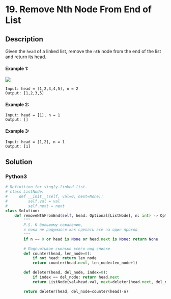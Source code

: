 # 19. Remove Nth Node From End of List

## Description
Given the `head` of a linked list, remove the `nth` node from the end of the list and return its head.

#### Example 1:
![](https://assets.leetcode.com/uploads/2020/10/03/remove_ex1.jpg)
```
Input: head = [1,2,3,4,5], n = 2
Output: [1,2,3,5]
```

#### Example 2:
```
Input: head = [1], n = 1
Output: []
```

#### Example 3:
```
Input: head = [1,2], n = 1
Output: [1]
```


## Solution

### Python3
```python
# Definition for singly-linked list.
# class ListNode:
#     def __init__(self, val=0, next=None):
#         self.val = val
#         self.next = next
class Solution:
    def removeNthFromEnd(self, head: Optional[ListNode], n: int) -> Optional[ListNode]:
        """
        P.S. К большому сожалению, 
        я пока не додумался как сделать все за один проход
        """
        if n == 0 or head is None or head.next is None: return None
        
        # Подсчитывае сколько всего нод списке
        def counter(head, len_node=0):
            if not head: return len_node
            return counter(head.next, len_node=len_node+1)
        
        def deleter(head, del_node, index=0):
            if index == del_node: return head.next
            return ListNode(val=head.val, next=deleter(head.next, del_node, index=index+1))
        
        return deleter(head, del_node=counter(head)-n)
```